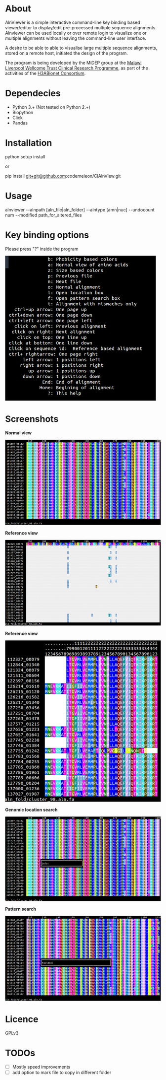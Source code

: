 # About

AlnViewer is a simple interactive command-line key binding based viewer/editor to display/edit pre-processed multiple sequence alignments. Alnviewer can be used locally or over remote login to visualize one or multiple alignments without leaving the command-line user interface.

A desire to be able to able to visualise large multiple sequence alignments, stored on a remote host, initiated the design of the program.

The program is being developed by the MiDEP group at the [Malawi Liverpool Wellcome Trust Clinical Research Programme](http://www.mlw.medcol.mw/index.php/microbial-ecology.html), as part of the activities of the [H3ABionet Consortium](http://www.h3abionet.org/).


# Dependecies

- Python 3.+ (Not tested on Python 2.+)
- Biopython
- Click
- Pandas

# Installation

python setup install

or

pip install git+git@github.com:codemeleon/ClAlnView.git

# Usage

alnviewer --alnpath [aln_file|aln_folder] --alntype [amn|nuc] --undocount num --modified path_for_altered_files



# Key binding options

Please press "?" inside the program

![Normal View][i6]

# Screenshots

**Normal view**

![Normal View][i1]

**Reference view**

![Reference View][i2]

**Reference view**

![Mismatch View][i3]

**Genomic location search**

![Genomic Location Search][i4]

**Pattern search**

![Pattern search][i5]

# Licence

GPLv3

# TODOs

- [ ] Mostly speed improvements
- [ ] add option to mark file to copy in different folder

[i1]: figures/NormalView.png "Normal View"
[i2]: figures/Reference_based.png "Reference View"
[i3]: figures/Mismaches.png "Mismatch View"
[i4]: figures/Genomic_Location.png "Genomic Location Search"
[i5]: figures/Pattern.png "Pattern Search"
[i6]: figures/Options.png "Options Page"
